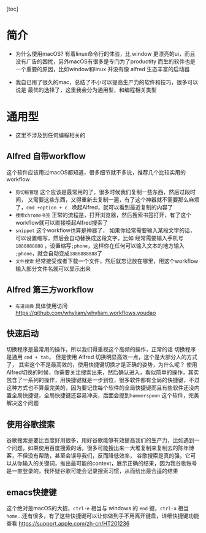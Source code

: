 [toc]

# 简介
- 为什么使用macOS?
有着linux命令行的体验，比 window 更漂亮的ui，而且没有广告的困扰，另外macOS有很多是专门为了productity 而生的软件也是一个重要的原因，比如window和linux 并没有像 alfred 生态丰富的启动器

- 我自已用了很久的mac，总结了不小可以提高生产力的软件和技巧，很多可以说是
最优的选择了，这里我会分为通用型，和编程相关类型

# 通用型
* 这里不涉及到任何编程相关的
## Alfred 自带workflow
这个软件应该用过macOS都知道，很多细节就不多说，推荐几个比较实用的workflow
- `剪切板管理` 这个应该是最常用的了，很多时候我们复制一些东西，然后过段时间，
又需要这些东西，又得重新去复制一遍，有了这个神器就不需要那么麻烦了，`cmd +option + c ` 唤起Alfred，就可以看到最近复制的内容了
- `搜索chrome书签`
正常的流程是，打开浏览器，然后搜索书签打开，有了这个workflow就可以直接唤起Alfred搜索了
- `snippet` 这个workflow也算是神器了， 如果你经常需要输入某段文字的话，可以设置缩写，然后会自动替换成这段文字，比如 经常需要输入手机号 `1888888888` ，设置缩写`;phone`，这样你在任何可以输入文本的地方输入 `;phone`，就会自动变成`1888888888`了
- `文件搜索` 经常接受或者下载一个文件，然后就忘记放在哪里，用这个workflow输入部分文件名就可以显示出来

## Alfred 第三方workflow
- `有道词典` 具体使用访问 https://github.com/whyliam/whyliam.workflows.youdao

## 快速启动
切换程序是最常用的操作，所以我们得重视这个高频的操作，正常的话 切换程序是通用 `cmd + tab`， 但是使用 Alfred 切换明显高效一点，这个是大部分人的方式了，
其实这个不是最高效的，使用快捷键切换才是正确的姿势，为什么呢？ 使用Alfred切换的时候，你需要关注搜索出来，然后确认进入，看似简单的操作，其实包含了一系列的操作，用快捷键就是一步到位，很多软件都有全局的快捷键，不过
这种方式也不算最完美的，因为要记住每个软件的全局快捷键而且有些软件还没内置全局快捷键，全局快捷键还容易冲突，后面会提到`hammerspoon` 这个软件，完美解决这个问题

## 使用谷歌搜索
谷歌搜索是要比百度好用很多，用好谷歌能够有效提高我们的生产力，比如遇到一个问题，如果使用百度搜索的话，很多可能搜出来一大堆复制来复制去的陈年博客，不但没有帮助，甚至会误导我们，反而降低效率， 谷歌搜索是真的强，它可以从你输入的关键词，推出最可能的context，展示正确的结果，因为我谷歌账号是一直登录的，我怀疑谷歌可能会记录搜索习惯，从而给出最合适的结果

## emacs快捷键
这个绝对是macOS的大招，`ctrl-e` 相当与 windows 的 `end` 键，`ctrl-a` 相当 `home`...还有很多，有了这些快捷键可以让你做到手不用离开键盘，详细快捷键功能查看 https://support.apple.com/zh-cn/HT201236
